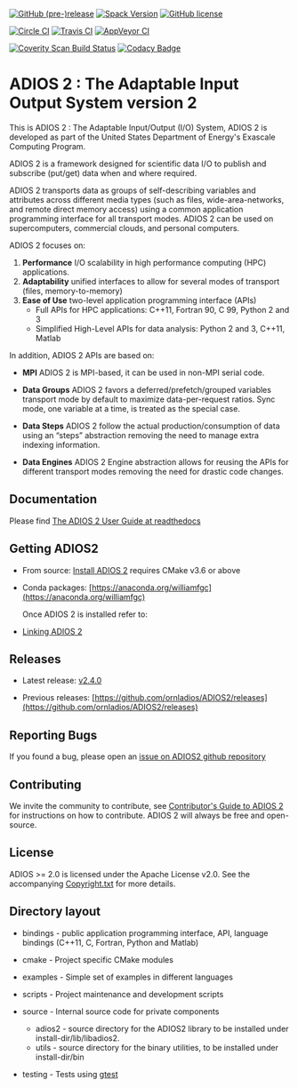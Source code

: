 [![GitHub (pre-)release](https://img.shields.io/github/release/ornladios/adios2/all.svg)]()
[![Spack Version](https://img.shields.io/spack/v/adios2.svg)](https://spack.readthedocs.io/en/latest/package_list.html#adios2)
[![GitHub license](http://dmlc.github.io/img/apache2.svg)](./LICENSE)


[![Circle CI](https://circleci.com/gh/ornladios/ADIOS2.svg?style=shield)](https://circleci.com/gh/ornladios/ADIOS2)
[![Travis CI](https://travis-ci.org/ornladios/ADIOS2.svg)](https://travis-ci.org/ornladios/ADIOS2)
[![AppVeyor CI](https://ci.appveyor.com/api/projects/status/0s2a3qp57hgbvlhj?svg=true)](https://ci.appveyor.com/project/ornladios/adios2)

[![Coverity Scan Build Status](https://scan.coverity.com/projects/11116/badge.svg)](https://scan.coverity.com/projects/ornladios-adios2)
[![Codacy Badge](https://api.codacy.com/project/badge/Grade/6eeb5a8ac3e34d2599cfdea5bdc3390f)](https://www.codacy.com/app/chuckatkins/ADIOS2?utm_source=github.com&amp;utm_medium=referral&amp;utm_content=ornladios/ADIOS2&amp;utm_campaign=Badge_Grade)


# ADIOS 2 : The Adaptable Input Output System version 2
This is ADIOS 2 : The Adaptable Input/Output (I/O) System, ADIOS 2 is developed as part of the United States Department of Energy's Exascale Computing Program.

ADIOS 2 is a framework designed for scientific data I/O to publish and subscribe (put/get) data when and where required. 

ADIOS 2 transports data as groups of self-describing variables and attributes across different media types (such as files, wide-area-networks, and remote direct memory access) using a common application programming interface for all transport modes. ADIOS 2 can be used on supercomputers, commercial clouds, and personal computers.

ADIOS 2 focuses on:

1. **Performance** I/O scalability in high performance computing (HPC) applications.
2. **Adaptability** unified interfaces to allow for several modes of transport (files, memory-to-memory)  
3. **Ease of Use** two-level application programming interface (APIs)
    * Full APIs for HPC applications: C++11, Fortran 90, C 99, Python 2 and 3 
    * Simplified High-Level APIs for data analysis: Python 2 and 3, C++11, Matlab  
    
In addition, ADIOS 2 APIs are based on:

* **MPI** ADIOS 2 is MPI-based, it can be used in non-MPI serial code.

* **Data Groups** ADIOS 2 favors a deferred/prefetch/grouped variables transport mode by default to maximize data-per-request ratios. Sync mode, one variable at a time, is treated as the special case.

* **Data Steps** ADIOS 2 follow the actual production/consumption of data using an “steps” abstraction removing the need to manage extra indexing information.

* **Data Engines** ADIOS 2 Engine abstraction allows for reusing the APIs for different transport modes removing the need for drastic code changes.

## Documentation
Please find [The ADIOS 2 User Guide at readthedocs](https://adios2.readthedocs.io)


## Getting ADIOS2

* From source: [Install ADIOS 2](https://adios2.readthedocs.io/en/latest/setting_up/setting_up.html#) requires CMake v3.6 or above


* Conda packages: [https://anaconda.org/williamfgc](https://anaconda.org/williamfgc)


  Once ADIOS 2 is installed refer to: 

* [Linking ADIOS 2](https://adios2.readthedocs.io/en/latest/setting_up/setting_up.html#linking-adios-2)


## Releases

* Latest release: [v2.4.0](https://github.com/ornladios/ADIOS2/releases/tag/v2.4.0)

* Previous releases: [https://github.com/ornladios/ADIOS2/releases](https://github.com/ornladios/ADIOS2/releases)

## Reporting Bugs

If you found a bug, please open an [issue on ADIOS2 github repository](https://github.com/ornladios/ADIOS2/issues)

## Contributing

We invite the community to contribute, see [Contributor's Guide to ADIOS 2](Contributing.md) for instructions on how to contribute. ADIOS 2 will always be free and open-source.


## License
ADIOS >= 2.0 is licensed under the Apache License v2.0.  See the accompanying
[Copyright.txt](Copyright.txt) for more details.


## Directory layout
* bindings - public application programming interface, API, language bindings (C++11, C, Fortran, Python and Matlab)

* cmake - Project specific CMake modules

* examples - Simple set of examples in different languages

* scripts - Project maintenance and development scripts

* source - Internal source code for private components 
    * adios2 - source directory for the ADIOS2 library to be installed under install-dir/lib/libadios2.  
    * utils  - source directory for the binary utilities, to be installed under install-dir/bin 

* testing - Tests using [gtest](https://github.com/google/googletest)
